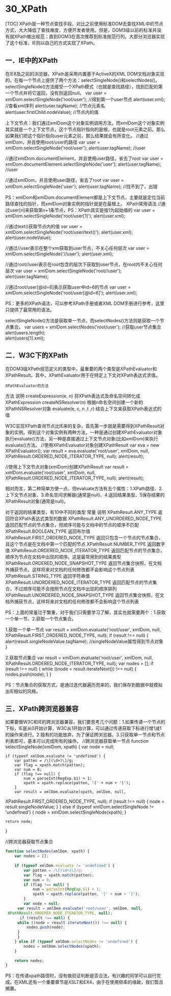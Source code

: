# 30_XPath
[TOC]
XPath是一种节点查找手段，对比之前使用标准DOM去查找XML中的节点方式，大大降低了查找难度，方便开发者使用。但是，DOM3级以前的标准并没有就XPath做出规范；直到DOM3在首次推荐到标准规范行列。大部分浏览器实现了这个标准，IE则以自己的方式实现了XPath。

## 一．IE中的XPath
在IE8及之前的浏览器，XPath是采用内置基于ActiveX的XML DOM文档对象实现的。在每一个节点上提供了两个方法：selectSingleNode()和selectNodes()。
selectSingleNode()方法接受一个XPath模式（也就是查找路径），找到匹配的第一个节点并将它返回，没有则返回null。
var user = xmlDom.selectSingleNode('root/user');		//得到第一个user节点
alert(user.xml);								//查看xml序列
alert(user.tagName);							//节点元素名
alert(user.firstChild.nodeValue);					//节点内的值

上下文节点：我们通过xmlDom这个对象实例调用方法，而xmlDom这个对象实例其实就是一个上下文节点，这个节点指针指向的是根，也就是root元素之前。那么如果我们把这个指针指向user元素之前，那么结果就会有所变化。
//通过xmlDom，并且使用root/user的路径
var user = xmlDom.selectSingleNode('root/user');
alert(user.tagName);							//user

//通过xmlDom.documentElement，并且使用user路径，省去了root
var user = xmlDom.documentElement.selectSingleNode('user');
alert(user.tagName);							//user

//通过xmlDom，并且使用user路径，省去了root
var user = xmlDom.selectSingleNode('user');
alert(user.tagName);							//找不到了，出错

PS：xmlDom和xmlDom.documentElement都是上下文节点，主要就是定位当前路径查找的指针，而xmlDom对象实例的指针就是在最根上。
XPath常用语法
//通过user[n]来获取第n+1条节点，PS：XPath其实是按1为起始值的
var user = xmlDom.selectSingleNode('root/user[1]');
alert(user.xml);

//通过text()获取节点内的值
var user = xmlDom.selectSingleNode('root/user/text()');
alert(user.xml);
alert(user.nodeValue);

//通过//user表示在整个xml获取到user节点，不关心任何层次
var user = xmlDom.selectSingleNode('//user');
alert(user.xml);	

//通过root//user表示在root包含的层次下获取到user节点，在root内不关心任何层次
var user = xmlDom.selectSingleNode('root//user');
alert(user.tagName);	

//通过root/user[@id=6]表示获取user中id=6的节点
var user = xmlDom.selectSingleNode('root/user[@id=6]');
alert(user.xml);	

PS：更多的XPath语法，可以参考XPath手册或者XML DOM手册进行参考，这里只提供了最常用的语法。

selectSingleNode()方法是获取单一节点，而selectNodes()方法则是获取一个节点集合。
var users = xmlDom.selectNodes('root/user');		//获取user节点集合
alert(users.length);	
alert(users[1].xml);

## 二．W3C下的XPath
在DOM3级XPath规范定义的类型中，最重要的两个类型是XPathEvaluator和XPathResult。其中，XPathEvaluator用于在特定上下文对XPath表达式求值。

	XPathEvaluator的方法
方法	说明
createExpression(e, n)	将XPath表达式及命名空间转化成XPathExpression
createNSResolver(n)	根据n命名空间创建一个新的XPathNSResolver对象
evaluate(e, c, n ,t ,r)	结合上下文来获取XPath表达式的值

W3C实现XPath查询节点比IE来的复杂，首先第一步就是需要得到XPathResult对象的实例。得到这个对象实例有两种方法，一种是通过创建XPathEvaluator对象执行evaluate()方法，另一种是直接通过上下文节点对象(比如xmlDom)来执行evaluate()方法。
//使用XPathEvaluator对象创建XPathResult
var eva = new XPathEvaluator();
var result = eva.evaluate('root/user', xmlDom, null, 
XPathResult.ORDERED_NODE_ITERATOR_TYPE, null);
alert(result);

//使用上下文节点对象(xmlDom)创建XPathResult
var result = xmlDom.evaluate('root/user', xmlDom, null, 
XPathResult.ORDERED_NODE_ITERATOR_TYPE, null);
alert(result);

相对而言，第二种简单方便一点，但evaluate方法有五个属性：1.XPath路径、2.上下文节点对象、3.命名空间求解器(通常是null)、4.返回结果类型、5保存结果的XPathResult对象(通常是null)。

对于返回的结果类型，有10中不同的类型
常量	说明
XPathResult.ANY_TYPE	返回符合XPath表达式类型的数据
XPathResult.ANY_UNORDERED_NODE_TYPE	返回匹配节点的节点集合，但顺序可能与文档中的节点的顺序不匹配
XPathResult.BOOLEAN_TYPE	返回布尔值
XPathResult.FIRST_ORDERED_NODE_TYPE	返回只包含一个节点的节点集合，且这个节点是在文档中第一个匹配的节点
XPathResult.NUMBER_TYPE	返回数字值
XPathResult.ORDERED_NODE_ITERATOR_TYPE	返回匹配节点的节点集合，顺序为节点在文档中出现的顺序。这是最常用到的结果类型
XPathResult.ORDERED_NODE_SNAPSHOT_TYPE	返回节点集合快照，在文档外捕获节点，这样将来对文档的任何修改都不会影响这个节点列表
XPathResult.STRING_TYPE	返回字符串值
XPathResult.UNORDERED_NODE_ITERATOR_TYPE	返回匹配节点的节点集合，不过顺序可能不会按照节点在文档中出现的顺序排列
XPathResult.UNORDERED_NODE_SNAPSHOT_TYPE	返回节点集合快照，在文档外捕获节点，这样将来对文档的任何修改都不会影响这个节点列表

PS：上面的常量过于繁重，对于我们只需要学习了解，其实也就需要两个：1.获取一个单一节、2.获取一个节点集合。

1.获取一个单一节点
var result = xmlDom.evaluate('root/user', xmlDom, null, 
XPathResult.FIRST_ORDERED_NODE_TYPE, null);
if (result !== null) {
	alert(result.singleNodeValue.tagName);			//singleNodeValue属性得到节点对象
}

2.获取节点集合
var result = xmlDom.evaluate('root/user', xmlDom, null, 
XPathResult.ORDERED_NODE_ITERATOR_TYPE, null);
var nodes = [];
if (result !== null) {
	while ((node = result.iterateNext()) !== null) {
		nodes.push(node);
	}
}

PS：节点集合的获取方式，是通过迭代器遍历而来的，我们保存到数据中就模拟出IE相似的风格。

## 三．XPath跨浏览器兼容
如果要做W3C和IE的跨浏览器兼容，我们要思考几个问题：1.如果传递一个节点的下标，IE是从0开始计算，W3C从1开始计算，可以通过传递获取下标进行增1减1的操作来进行。2.独有的功能放弃，为了保证跨浏览器。3.只获取单一节点和节点列表即可，基本可以完成所有的操作。
//跨浏览器获取单一节点
function selectSingleNode(xmlDom, xpath) {
	var node = null;
	
	if (typeof xmlDom.evaluate != 'undefined') {
		var patten = /\[(\d+)\]/g;
		var flag = xpath.match(patten);
		var num = 0;
		if (flag !== null) {
			num = parseInt(RegExp.$1) + 1;
			xpath = xpath.replace(patten, '[' + num + ']');
		}
		var result = xmlDom.evaluate(xpath, xmlDom, null, 
XPathResult.FIRST_ORDERED_NODE_TYPE, null);
		if (result !== null) {
			node = result.singleNodeValue;
		}
	} else if (typeof xmlDom.selectSingleNode != 'undefined') {
		node = xmlDom.selectSingleNode(xpath);
	}
	
	return node;
}

//跨浏览器获取节点集合
```javascript
function selectNodes(xmlDom, xpath) {
	var nodes = [];
	
	if (typeof xmlDom.evaluate != 'undefined') {
		var patten = /\[(\d+)\]/g;
		var flag = xpath.match(patten);
		var num = 0;
		if (flag !== null) {
			num = parseInt(RegExp.$1) + 1;
			xpath = xpath.replace(patten, '[' + num + ']');
		}
		var node = null;
　　	var result = xmlDom.evaluate('root/user', xmlDom, null,
 XPathResult.ORDERED_NODE_ITERATOR_TYPE, null);
　	　if (result !== null) {
　　	while ((node = result.iterateNext()) !== null) {
　　		nodes.push(node);
　　	}
　　  }
	} else if (typeof xmlDom.selectNodes != 'undefined') {
		nodes = xmlDom.selectNodes(xpath);
	}
	
	return nodes;
}
```

PS：在传递xpath路径时，没有做验证判断是否合法，有兴趣的同学可以自行完成。在XML还有一个重要章节是XSLT和EX4，由于在使用频率的缘故，我们暂且搁置。



